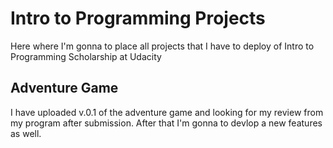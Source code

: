 # Intro to Programming Projects
Here where I'm gonna to place all projects that I have to deploy of Intro to Programming Scholarship at Udacity
## Adventure Game
I have uploaded v.0.1 of the adventure game and looking for my review from my program after submission.
After that I'm gonna to devlop a new features as well.
